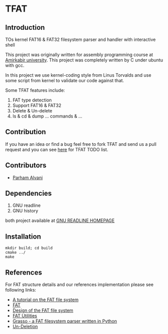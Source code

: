 # TFAT

## Introduction

TOs kernel FAT16 & FAT32 filesystem parser and handler with interactive shell

This project was originally written for assembly programming course at
[Amirkabir university](http://www.aut.ac.ir).
This project was completely written by C under ubuntu with gcc.

In this project we use kernel-coding style from Linus Torvalds and
use some script from kernel to validate our code against that.

Some TFAT features include:

1. FAT type detection
2. Support FAT16 & FAT32
3. Delete & Un-delete
4. ls & cd & dump ... commands & ...

## Contribution

If you have an idea or find a bug feel free to fork TFAT and
send us a pull request and you can see [here](doc/TODOlist.md)
for TFAT TODO list.

## Contributors

- [Parham Alvani](https://1995parham.github.io)

## Dependencies

1. GNU readline
2. GNU history

both project available at [GNU READLINE HOMEPAGE](http://cnswww.cns.cwru.edu/php/chet/readline/rltop.html)

## Installation

```shell
mkdir build; cd build
cmake ../
make
```

## References

For FAT structure details and our references implementation
please see following links:

- [A tutorial on the FAT file system](http://www.tavi.co.uk/phobos/fat.html)
- [FAT](http://wiki.osdev.org/FAT)
- [Design of the FAT file system](http://en.wikipedia.org/wiki/Design_of_the_FAT_file_system)
- [FAT Utilities](https://gitorious.org/unix-stuff/fat-util)
- [Grasso - a FAT filesystem parser written in Python](https://github.com/em-/grasso)
- [Un-Deletion](http://en.wikipedia.org/wiki/Undeletion)
